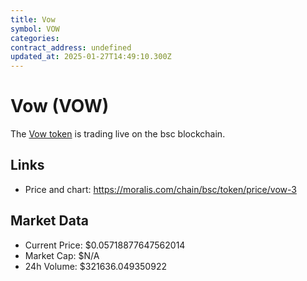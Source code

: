 ```yaml
---
title: Vow
symbol: VOW
categories: 
contract_address: undefined
updated_at: 2025-01-27T14:49:10.300Z
---
```


# Vow (VOW)
The [Vow token](https://moralis.com/chain/bsc/token/price/vow-3) is trading live on the bsc blockchain.

## Links
- Price and chart: https://moralis.com/chain/bsc/token/price/vow-3

## Market Data
- Current Price: $0.05718877647562014
- Market Cap: $N/A
- 24h Volume: $321636.049350922
